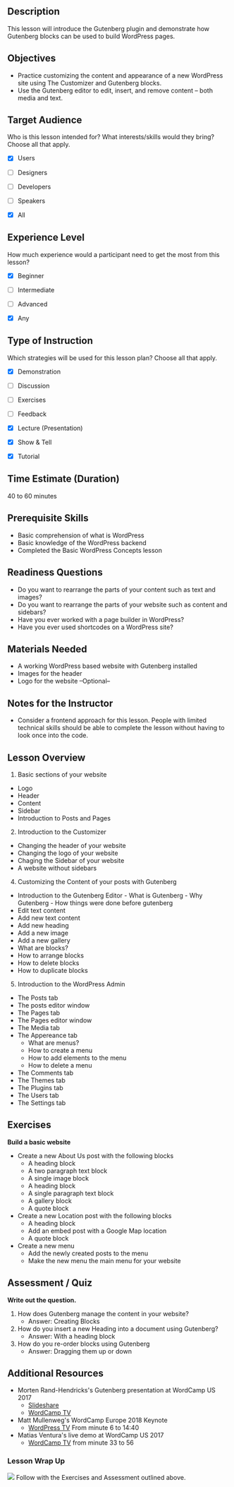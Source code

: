 ## Description

This lesson will introduce the Gutenberg plugin and demonstrate how Gutenberg blocks can be used to build WordPress pages.


## Objectives

- Practice customizing the content and appearance of a new WordPress site using The Customizer and Gutenberg blocks.
- Use the Gutenberg editor to edit, insert, and remove content – both media and text.


## Target Audience

Who is this lesson intended for? What interests/skills would they bring? Choose all that apply.

* [x] Users
* [ ] Designers
* [ ] Developers
* [ ] Speakers
* [x] All


## Experience Level

How much experience would a participant need to get the most from this lesson?

* [x] Beginner
* [ ] Intermediate
* [ ] Advanced
* [x] Any


## Type of Instruction

Which strategies will be used for this lesson plan? Choose all that apply.

* [x] Demonstration
* [ ] Discussion
* [ ] Exercises
* [ ] Feedback
* [x] Lecture (Presentation)
* [x] Show & Tell
* [x] Tutorial


## Time Estimate (Duration)

40 to 60 minutes


## Prerequisite Skills

- Basic comprehension of what is WordPress
- Basic knowledge of the WordPress backend
- Completed the Basic WordPress Concepts lesson


## Readiness Questions

- Do you want to rearrange the parts of your content such as text and images?
- Do you want to rearrange the parts of your website such as content and sidebars?
- Have you ever worked with a page builder in WordPress?
- Have you ever used shortcodes on a WordPress site?


## Materials Needed

- A working WordPress based website with Gutenberg installed
- Images for the header
- Logo for the website –Optional–


## Notes for the Instructor

- Consider a frontend approach for this lesson. People with limited technical skills should be able to complete the lesson without having to look once into the code. 


## Lesson Overview

1. Basic sections of your website
  - Logo
  - Header
  - Content
  - Sidebar
  - Introduction to Posts and Pages
2. Introduction to the Customizer
  - Changing the header of your website
  - Changing the logo of your website
  - Chaging the Sidebar of your website
  - A website without sidebars
4. Customizing the Content of your posts with Gutenberg
  -  Introduction to the Gutenberg Editor
    - What is Gutenberg
    - Why Gutenberg
    - How things were done before gutenberg
  -  Edit text content
  -  Add new text content
  -  Add new heading
  -  Add a new image
  -  Add a new gallery
  -  What are blocks?
  -  How to arrange blocks
  -  How to delete blocks
  -  How to duplicate blocks
5. Introduction to the WordPress Admin
  - The Posts tab
  - The posts editor window
  - The Pages tab
  - The Pages editor window
  - The Media tab
  - The Appereance tab
    - What are menus?
    - How to create a menu
    - How to add elements to the menu
    - How to delete a menu
  - The Comments tab
  - The Themes tab
  - The Plugins tab
  - The Users tab
  - The Settings tab

## Exercises

**Build a basic website**

- Create a new About Us post with the following blocks
  - A heading block 
  - A two paragraph text block
  - A single image block
  - A heading block
  - A single paragraph text block
  - A gallery block
  - A quote block
- Create a new Location post with the following blocks
  - A heading block
  - Add an embed post with a Google Map location
  - A quote block
- Create a new menu
  - Add the newly created posts to the menu
  - Make the new menu the main menu for your website 

## Assessment / Quiz

**Write out the question.**

1. How does Gutenberg manage the content in your website?
	- Answer: Creating Blocks 
2. How do you insert a new Heading into a document using Gutenberg?
	- Answer: With a heading block
3. How do you re-order blocks using Gutenberg
   - Answer: Dragging them up or down


## Additional Resources

- Morten Rand-Hendricks's Gutenberg presentation at WordCamp US 2017
	- [Slideshare](https://www.slideshare.net/mor10/gutenberg-and-the-wordpress-of-tomorrow-wordcamp-us-2017)
	- [WordCamp TV](https://wordpress.tv/2017/12/10/morten-rand-hendriksen-gutenberg-and-the-wordpress-of-tomorrow/)
- Matt Mullenweg's WordCamp Europe 2018 Keynote
	- [WordPress TV](https://wordpress.tv/2018/07/04/matt-mullenweg-a-summertime-update-keynote-and-qa/) From minute 6 to 14:40
- Matias Ventura's live demo at WordCamp US 2017
	- [WordCamp TV](https://wordpress.tv/2017/12/04/matt-mullenweg-state-of-the-word-2017/) from minute 33 to 56



### Lesson Wrap Up

![](https://raw.githubusercontent.com/wptrainingteam/contributor-resources/master/images/lightbulb.png) Follow with the Exercises and Assessment outlined above.
